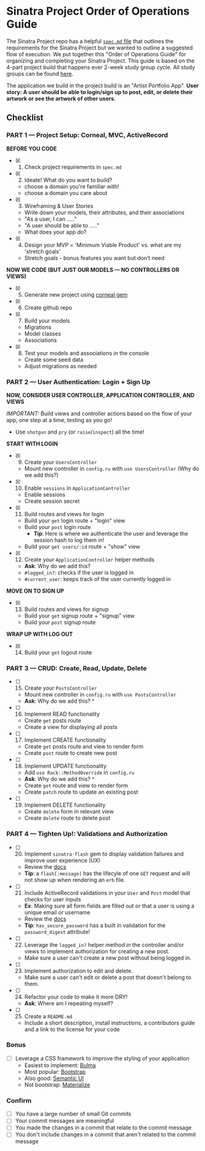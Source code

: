 # Sinatra Project Order of Operations Guide

The Sinatra Project repo has a helpful [`spec.md` file](https://github.com/learn-co-students/sinatra-cms-app-assessment-online-web-sp-000/blob/master/spec.md) that outlines the requirements for the Sinatra Project but we wanted to outline a suggested flow of execution. We put together this "Order of Operations Guide" for organizing and completing your Sinatra Project. This guide is based on the 4-part project build that happens ever 2-week study group cycle. All study groups can be found [here](https://learn.co/study-groups).

The application we build in the project build is an "Artist Portfolio App". **User story: A user should be able to login/sign up to post, edit, or delete their artwork or see the artwork of other users.**

## Checklist

### PART 1 — Project Setup: Corneal, MVC, ActiveRecord

**BEFORE YOU CODE**
- [x] 1. Check project requirements in `spec.md`
- [x] 2. Ideate! What do you want to build?
  - choose a domain you're familiar with!
  - choose a domain you care about
- [x] 3. Wireframing & User Stories
  - Write down your models, their attributes, and their associations
  - "As a user, I can ....."
  - "A user should be able to ....."
  - What does your app _do_?
- [x] 4. Design your MVP = 'Minimum Viable Product' vs. what are my 'stretch goals'
  - Stretch goals - bonus features you want but don't need

**NOW WE CODE (BUT JUST OUR MODELS — NO CONTROLLERS OR VIEWS)**

- [x] 5. Generate new project using [corneal gem](https://github.com/thebrianemory/corneal)
- [x] 6. Create github repo
- [x] 7. Build your models
  - Migrations
  - Model classes
  - Associations
- [x] 8. Test your models and associations in the console
  - Create some seed data
  - Adjust migrations as needed

### PART 2 — User Authentication: Login + Sign Up

**NOW, CONSIDER USER CONTROLLER, APPLICATION CONTROLLER, AND VIEWS**

*IMPORTANT:* Build views and controller actions based on the flow of your app, one step at a time, testing as you go!

- Use `shotgun` and `pry` (or `raise`/`inspect`) all the time!

**START WITH LOGIN**

- [x] 9. Create your `UsersController`
  - Mount new controller in `config.ru` with `use UsersController` (Why do we add this?)

- [x] 10. Enable `sessions` in `ApplicationController`
    - Enable sessions
    - Create session secret

- [x] 11. Build routes and views for login
  - Build your `get` login route + "login" view
  - Build your `post` login route
      - **Tip**: Here is where we authenticate the user and leverage the session hash to log them in!
  - Build your `get users/:id` route + "show" view

- [x] 12. Create your `ApplicationController` helper methods
  - **Ask**: Why do we add this?
  - `#logged_in?`: checks if the user is logged in
  - `#current_user`: keeps track of the user currently logged in

**MOVE ON TO SIGN UP**
- [x] 13. Build routes and views for signup
  - Build your `get` signup route + "signup" view
  - Build your `post` signup route

**WRAP UP WITH LOG OUT**
- [x] 14. Build your `get` logout route

### PART 3 — CRUD: Create, Read, Update, Delete

- [ ] 15. Create your `PostsController`
  - Mount new controller in `config.ru` with `use PostsController`
  - **Ask**: Why do we add this? ^

- [ ] 16. Implement READ functionality
  - Create `get` posts route
  - Create a view for displaying all posts

- [ ] 17. Implement CREATE functionality
  - Create `get` posts route and view to render form
  - Create `post` route to create new post

- [ ] 18. Implement UPDATE functionality
  - Add `use Rack::MethodOverride` in `config.ru`
  - **Ask**: Why do we add this? ^
  - Create `get` route and view to render form
  - Create `patch` route to update an existing post

- [ ] 19. Implement DELETE functionality
  - Create `delete` form in relevant view
  - Create `delete` route to delete post

### PART 4 — Tighten Up!: Validations and Authorization
- [ ] 20. Implement `sinatra-flash` gem to display validation failures and improve user experience (UX)
  - Review the [docs](https://github.com/SFEley/sinatra-flash)
  - **Tip**: a `flash[:message]` has the lifecyle of one `GET` request and will not show up when rendering an `erb` file.
- [ ] 21. Include ActiveRecord validations in your `User` and `Post` model that checks for user inputs
  - **Ex**: Making sure all form fields are filled out or that a user is using a unique email or username
  - Review the [docs](https://guides.rubyonrails.org/active_record_validations.html)
  - **Tip**: `has_secure_password` has a built in validation for the `password_digest` attribute!
- [ ] 22. Leverage the `logged_in?` helper method in the controller and/or views to implement authorization for creating a new post.
  - Make sure a user can't create a new post without being logged in.
- [ ] 23. Implement authorization to edit and delete.
  - Make sure a user can't edit or delete a post that doesn't belong to them.
- [ ] 24. Refactor your code to make it more DRY!
  - **Ask**: Where am I repeating myself?
- [ ] 25. Create a `README.md`
  - Include a short description, install instructions, a contributors guide and a link to the license for your code

### Bonus
- [ ] Leverage a CSS framework to improve the styling of your application
  - Easiest to implement: [Bulma](https://bulma.io/)
  - Most popular: [Bootstrap](https://getbootstrap.com/)
  - Also good: [Semantic UI](https://semantic-ui.com/)
  - Not bootstrap: [Materialize](https://materializecss.com/)

### Confirm
- [ ] You have a large number of small Git commits
- [ ] Your commit messages are meaningful
- [ ] You made the changes in a commit that relate to the commit message
- [ ] You don't include changes in a commit that aren't related to the commit message
